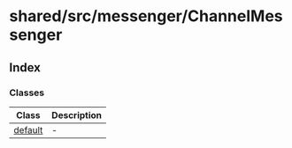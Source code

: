 # shared/src/messenger/ChannelMessenger

## Index

### Classes

| Class | Description |
| ------ | ------ |
| [default](../channel-messenger/classes/default.md) | - |

